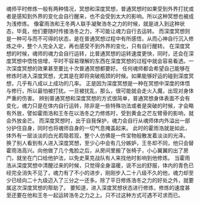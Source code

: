 魂师平时修炼一般有两种情况，冥想和深度冥想，普通冥想时如果受到外界打扰或者是感知到外界的变化会自行醒来，也不会受到太大的影响。所以这种冥想也被成为浅修炼。
像霍雨浩和王冬两人联手凝聚浩冬之力的时候，就是进入到这种状态，毕竟，他们要随时传接浩冬之力，不可能让魂力自行去运转。
而深度冥想则是一种可与而不可得的状态，是在普通冥想过程中有所感悟，从而心神自行沉入修炼之中，整个人完全入定，再也感受不到外界的变化，只有自行醒转。
在深度冥想的时候，魂师的魂力会自行运转，比普通冥想的运转速度更快，同时，还会在深度冥想中悟性倍增，平时不容易理解的东西在深度冥想的过程中就会容易看透。一次深度冥想的效果甚至要比十次普通冥想都要好。
任何魂师都会希望自己能够在修炼时进入深度冥想，尤其是在即将突破瓶颈的时候。如果能够好运的碰到深度冥想，几乎有八成以上成功的几率。
正是因为深度冥想是一种在冥想中深度的体悟与修行，所以最怕被打扰。一旦被扰乱，那么，很可能就会走火入魔，出现对身体严重的伤害。
辨别普通冥想和深度冥想的方式很简单，普通冥想身体表面不会有变化，魂力只是在体内自行运转，除非是一些特殊功法或者是突破的时候，才会略有外放，譬如霍雨浩和王冬在以浩冬之力修炼时，受到黄金之芒左臂骨的影响，就会外放金芒。
而深度冥想时，出于自我保护，魂力会自行从魂师体内外溢出一部分护住自身，同时也将魂师自身的一切气息掩盖起来。
此时的霍雨浩就是如此，体外有一层淡淡的白光若隐若现，整个人仿佛是一件宝物般散发着淡淡的光泽。
换了别人看到有人进入深度冥想，至少心中会有几分嫉妒，王冬却不同，他只会替霍雨浩高兴。向他做了几个鬼脸之后，从房间里搬了张椅子，小心翼翼的出了房门，就坐在门口给他护法，以免史莱克战队有人来找他时影响到他修炼。
当霍雨浩从深度冥想中清醒过来的时候，只觉得全身温暖，说不出的舒服，体内的青色已经完全消失不见了，魂力有了不小的进步，刚刚步入二十八级不久的他，魂力却至少已经向二十九级迈入了三分之一还多。除了平日修炼浩冬之力的好处之外，就要属这次深度冥想的帮助了。
要知道，进入深度冥想状态进行修炼，修炼的速度甚至还要在他和王冬一起运转浩冬之力之上。只不过这种方式可遇不可求而已。